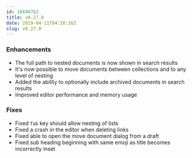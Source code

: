 ```yaml
---
id: 16600762
title: v0.27.0
date: 2019-04-11T04:28:16Z
slug: v0.27.0
---
```

    
### Enhancements

- The full path to nested documents is now shown in search results
- It's now possible to move documents between collections and to any level of nesting
- Added the ability to optionally include archived documents in search results
- Improved editor performance and memory usage

### Fixes

- Fixed `Tab` key should allow nesting of lists
- Fixed a crash in the editor when deleting links
- Fixed able to open the move document dialog from a draft
- Fixed sub heading beginning with same emoji as title becomes incorrectly inset 
      